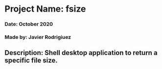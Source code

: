 # Project Name: fsize
### Date: October 2020
### Made by: Javier Rodrigiuez
## Description: Shell desktop application to return a specific file size.
